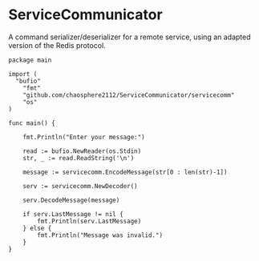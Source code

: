 ServiceCommunicator
===================

A command serializer/deserializer for a remote service, using an adapted version of the Redis protocol.

    package main
    
    import (
      "bufio"
    	"fmt"
    	"github.com/chaosphere2112/ServiceCommunicator/servicecomm"
    	"os"
    )
    
    func main() {
    
    	fmt.Println("Enter your message:")
    
    	read := bufio.NewReader(os.Stdin)
    	str, _ := read.ReadString('\n')
    
    	message := servicecomm.EncodeMessage(str[0 : len(str)-1])
    
    	serv := servicecomm.NewDecoder()
    
    	serv.DecodeMessage(message)
    
    	if serv.LastMessage != nil {
    		fmt.Println(serv.LastMessage)
    	} else {
    		fmt.Println("Message was invalid.")
    	}
    }
